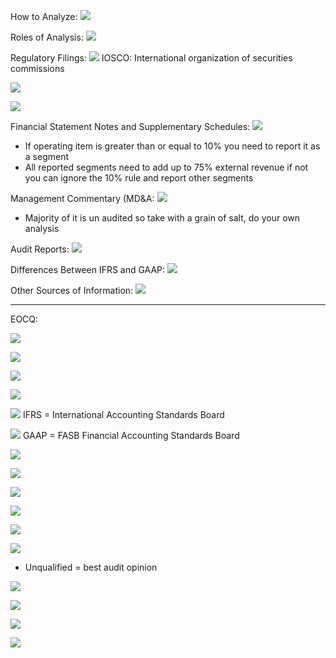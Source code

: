 
How to Analyze:
![](https://i.imgur.com/IM0ujDW.png)


Roles of Analysis:
![](https://i.imgur.com/ypNJxV7.png)


Regulatory Filings:
![](https://i.imgur.com/Xajd3oE.png)
IOSCO: International organization of securities commissions

![](https://i.imgur.com/sCjyNWU.png)


![](https://i.imgur.com/SoXo1EG.png)


Financial Statement Notes and Supplementary Schedules:
![](https://i.imgur.com/bGyd94P.png)
- If operating item is greater than or equal to 10% you need to report it as a segment
- All reported segments need to add up to 75% external revenue if not you can ignore the 10% rule and report other segments


Management Commentary (MD&A:
![](https://i.imgur.com/V7Kbmvt.png)
- Majority of it is un audited so take with a grain of salt, do your own analysis


Audit Reports:
![](https://i.imgur.com/9yraBN2.png)


Differences Between IFRS and GAAP:
![](https://i.imgur.com/Gfd2I5e.png)


Other Sources of Information:
![](https://i.imgur.com/8dCkjZY.png)


____
EOCQ:

![](https://i.imgur.com/vBsQcES.png)


![](https://i.imgur.com/5DaB58j.png)


![](https://i.imgur.com/emmXOwI.png)


![](https://i.imgur.com/7SSZd2M.png)


![](https://i.imgur.com/6jJqftG.png)
IFRS = International Accounting Standards Board

![](https://i.imgur.com/JlUbIQZ.png)
GAAP = FASB Financial Accounting Standards Board


![](https://i.imgur.com/Zb6kMUz.png)


![](https://i.imgur.com/p3mEPHh.png)


![](https://i.imgur.com/zuMvHOB.png)


![](https://i.imgur.com/B6T2rdB.png)


![](https://i.imgur.com/j6SGk7A.png)


![](https://i.imgur.com/g9OHhXk.png)
- Unqualified = best audit opinion 


![](https://i.imgur.com/3AVJtVa.png)


![](https://i.imgur.com/sbdjuzu.png)


![](https://i.imgur.com/tAmyFKK.png)


![](https://i.imgur.com/snGGp2q.png)

